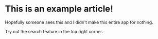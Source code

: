 # This is an example article!
Hopefully someone sees this and I didn't make this entire app for nothing.
  
Try out the search feature in the top right corner.